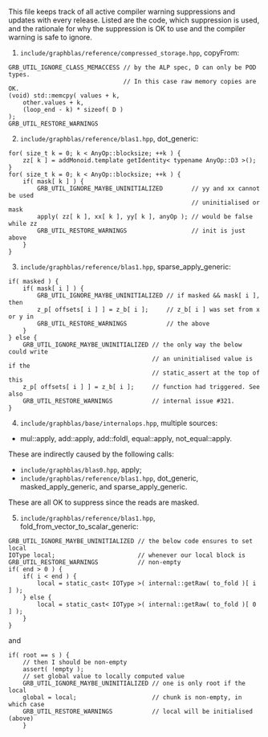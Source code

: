 
This file keeps track of all active compiler warning suppressions and updates
with every release. Listed are the code, which suppression is used, and the
rationale for why the suppression is OK to use and the compiler warning is safe
to ignore.

1. `include/graphblas/reference/compressed_storage.hpp`, copyFrom:
```
GRB_UTIL_IGNORE_CLASS_MEMACCESS // by the ALP spec, D can only be POD types.
                                // In this case raw memory copies are OK.
(void) std::memcpy( values + k,
	other.values + k,
	(loop_end - k) * sizeof( D )
);
GRB_UTIL_RESTORE_WARNINGS
```

2. `include/graphblas/reference/blas1.hpp`, dot_generic:
```
for( size_t k = 0; k < AnyOp::blocksize; ++k ) {
	zz[ k ] = addMonoid.template getIdentity< typename AnyOp::D3 >();
}
for( size_t k = 0; k < AnyOp::blocksize; ++k ) {
	if( mask[ k ] ) {
		GRB_UTIL_IGNORE_MAYBE_UNINITIALIZED        // yy and xx cannot be used
		                                           // uninitialised or mask
		apply( zz[ k ], xx[ k ], yy[ k ], anyOp ); // would be false while zz
		GRB_UTIL_RESTORE_WARNINGS                  // init is just above
	}
}
```

3. `include/graphblas/reference/blas1.hpp`, sparse_apply_generic:
```
if( masked ) {
	if( mask[ i ] ) {
		GRB_UTIL_IGNORE_MAYBE_UNINITIALIZED // if masked && mask[ i ], then
		z_p[ offsets[ i ] ] = z_b[ i ];     // z_b[ i ] was set from x or y in
		GRB_UTIL_RESTORE_WARNINGS           // the above
	}
} else {
	GRB_UTIL_IGNORE_MAYBE_UNINITIALIZED // the only way the below could write
	                                    // an uninitialised value is if the
	                                    // static_assert at the top of this
	z_p[ offsets[ i ] ] = z_b[ i ];     // function had triggered. See also
	GRB_UTIL_RESTORE_WARNINGS           // internal issue #321.
}
```

4. `include/graphblas/base/internalops.hpp`, multiple sources:
- mul::apply, add::apply, add::foldl, equal::apply, not_equal::apply.

These are indirectly caused by the following calls:
- `include/graphblas/blas0.hpp`, apply;
- `include/graphblas/reference/blas1.hpp`, dot_generic, masked_apply_generic,
  and sparse_apply_generic.

These are all OK to suppress since the reads are masked.

5. `include/graphblas/reference/blas1.hpp`, fold_from_vector_to_scalar_generic:
```
GRB_UTIL_IGNORE_MAYBE_UNINITIALIZED // the below code ensures to set local
IOType local;                       // whenever our local block is
GRB_UTIL_RESTORE_WARNINGS           // non-empty
if( end > 0 ) {
	if( i < end ) {
		local = static_cast< IOType >( internal::getRaw( to_fold )[ i ] );
	} else {
		local = static_cast< IOType >( internal::getRaw( to_fold )[ 0 ] );
	}
}
```
and
```
if( root == s ) {
	// then I should be non-empty
	assert( !empty );
	// set global value to locally computed value
	GRB_UTIL_IGNORE_MAYBE_UNINITIALIZED // one is only root if the local
	global = local;                     // chunk is non-empty, in which case
	GRB_UTIL_RESTORE_WARNINGS           // local will be initialised (above)
	}
```

